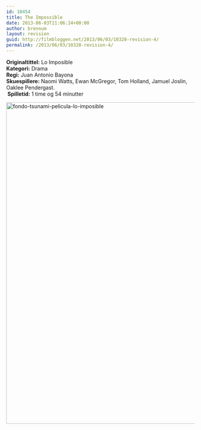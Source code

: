 ```yaml
---
id: 10454
title: The Impossible
date: 2013-06-03T21:06:24+00:00
author: brennum
layout: revision
guid: http://filmbloggen.net/2013/06/03/10328-revision-4/
permalink: /2013/06/03/10328-revision-4/
---
```

**Originaltittel:** Lo Imposible  
**Kategori:** Drama  
**Regi:** Juan Antonio Bayona  
**Skuespillere:** Naomi Watts, Ewan McGregor, Tom Holland, Jamuel Joslin, Oaklee Pendergast.  
** Spilletid:** 1 time og 54 minutter

[<img class="alignnone size-full wp-image-10451" alt="fondo-tsunami-pelicula-lo-imposible" src="http://filmbloggen.net/wp-content/uploads/2013/06/fondo-tsunami-pelicula-lo-imposible.jpg" width="1551" height="860" />](http://filmbloggen.net/wp-content/uploads/2013/06/fondo-tsunami-pelicula-lo-imposible.jpg)